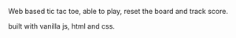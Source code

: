 Web based tic tac toe,
able to play, reset the board and track score.

built with vanilla js, html and css.
